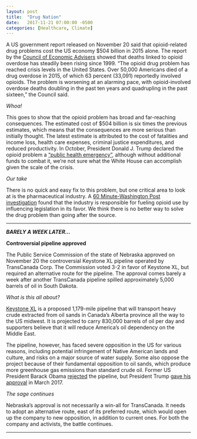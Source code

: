 ```yaml
---
layout: post
title:  "Drug Nation"
date:   2017-11-21 07:00:00 -0500
categories: [Healthcare, Climate]
---
```


A US government report released on November 20 said that opioid-related drug problems cost the US economy $504 billion in 2015 alone. The report by the [Council of Economic Advisers](https://www.whitehouse.gov/sites/whitehouse.gov/files/images/The%20Underestimated%20Cost%20of%20the%20Opioid%20Crisis.pdf) showed that deaths linked to opioid overdose has steadily been rising since 1999. “The opioid drug problem has reached crisis levels in the United States. Over 50,000 Americans died of a drug overdose in 2015, of which 63 percent (33,091) reportedly involved opioids. The problem is worsening at an alarming pace, with opioid-involved overdose deaths doubling in the past ten years and quadrupling in the past sixteen,” the Council said.

*Whoa!*

This goes to show that the opioid problem has broad and far-reaching consequences. The estimated cost of $504 billion is six times the previous estimates, which means that the consequences are more serious than initially thought. The latest estimate is attributed to the cost of fatalities and income loss, health care expenses, criminal justice expenditures, and reduced productivity. In October, President Donald J. Trump declared the opioid problem a [“public health emergency”](https://www.nytimes.com/2017/10/26/us/politics/trump-opioid-crisis.html), although without additional funds to combat it, we’re not sure what the White House can accomplish given the scale of the crisis.

*Our take*

There is no quick and easy fix to this problem, but one critical area to look at is the pharmaceutical industry. A [60 Minute-Washington Post investigation](https://www.washingtonpost.com/graphics/2017/investigations/dea-drug-industry-congress/?utm_term=.61914d869669) found that the industry is responsible for fueling opioid use by influencing legislation in its favor. We think there is no better way to solve the drug problem than going after the source.

* * *

***BARELY A WEEK LATER...***

**Controversial pipeline approved**

The Public Service Commission of the state of Nebraska approved on November 20 the controversial Keystone XL pipeline operated by TransCanada Corp. The Commission voted 3-2 in favor of Keystone XL, but required an alternative route for the pipeline. The approval comes barely a week after another TransCanada pipeline spilled approximately 5,000 barrels of oil in South Dakota.

*What is this all about?*

[Keystone XL](http://www.keystone-xl.com/) is a proposed 1,179-mile pipeline that will transport heavy crude extracted from oil sands in Canada’s Alberta province all the way to the US midwest. It is projected to carry 830,000 barrels of oil per day and supporters believe that it will reduce America’s oil dependency on the Middle East.

The pipeline, however, has faced severe opposition in the US for various reasons, including potential infringement of Native American lands and culture, and risks on a major source of water supply. Some also oppose the project because of their fundamental opposition to oil sands, which produce more greenhouse gas emissions than standard crude oil. Former US President Barack Obama [rejected](http://www.cnn.com/2015/11/06/politics/keystone-xl-pipeline-decision-rejection-kerry/index.html) the pipeline, but President Trump [gave his approval](http://www.omaha.com/news/nebraska/trump-approves-keystone-xl-pipeline-ricketts-calls-action-a-great/article_36c0a1e2-0ff0-11e7-b728-b3dc72742617.html) in March 2017.

*The sage continues*

Nebraska’s approval is not necessarily a win-all for TransCanada. It needs to adopt an alternative route, east of its preferred route, which would open up the company to new opposition, in addition to current ones. For both the company and activists, the battle continues.

---
